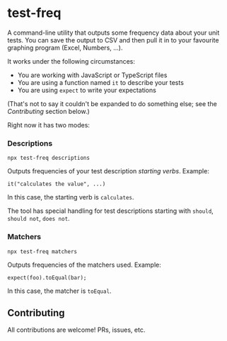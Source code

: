 # test-freq

A command-line utility that outputs some frequency data about your unit tests. You can save the output to CSV and then pull it in to your favourite graphing program (Excel, Numbers, ...).

It works under the following circumstances:

 * You are working with JavaScript or TypeScript files
 * You are using a function named `it` to describe your tests
 * You are using `expect` to write your expectations

(That's not to say it couldn't be expanded to do something else; see the _Contributing_ section below.)

Right now it has two modes:

### Descriptions

`npx test-freq descriptions`

Outputs frequencies of your test description _starting verbs_. Example:

```
it("calculates the value", ...)
```

In this case, the starting verb is `calculates`.

The tool has special handling for test descriptions starting with `should`, `should not`, `does not`.

### Matchers

`npx test-freq matchers`

Outputs frequencies of the matchers used. Example:

```
expect(foo).toEqual(bar);
```

In this case, the matcher is `toEqual`.


## Contributing

All contributions are welcome! PRs, issues, etc.
